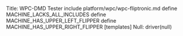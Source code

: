 Title: WPC-DMD Tester
include platform/wpc/wpc-fliptronic.md
define MACHINE_LACKS_ALL_INCLUDES
define MACHINE_HAS_UPPER_LEFT_FLIPPER
define MACHINE_HAS_UPPER_RIGHT_FLIPPER
[templates]
Null: driver(null)
